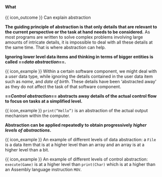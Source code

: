 <div id="title">

#### What

</div>

<span id="prereqs"></span>

<span id="outcomes">{{ icon_outcome }} Can explain abstraction</span>

<div id="body">

<tip-box type="definition">
<include src="../../../common/definitions.md#def-abstraction" />
</tip-box>

**The guiding principle of abstraction is that only details that are relevant to the current perspective or the task at hand needs to be considered.** As most programs are written to solve complex problems involving large amounts of intricate details, it is impossible to deal with all these details at the same time. That is where abstraction can help.

**Ignoring lower level data items and thinking in terms of bigger entities is called ==_data abstraction_==.**

<tip-box> 

{{ icon_example }} Within a certain software component, we might deal with a _user_ data type, while ignoring the details contained in the user data item such as _name_, and _date of birth_. These details have been ‘abstracted away’ as they do not affect the task of that software component.

</tip-box>

**==_Control abstraction_== abstracts away details of the actual control flow to focus on tasks at a simplified level.**
 
<tip-box> 

{{ icon_example }} `print(“Hello”)` is an abstraction of the actual output mechanism within the computer.

</tip-box> 

**Abstraction can be applied repeatedly to obtain progressively _higher levels of abstractions_.** 

<tip-box> 

{{ icon_example }} An example of different levels of data abstraction: a `File` is a data item that is at a higher level than an array and an array is at a higher level than a bit. 

{{ icon_example }} An example of different levels of control abstraction: `execute(Game)` is at a higher level than `print(Char)` which is at a higher than an Assembly language instruction `MOV`.

</tip-box>

</div>

<div id="extras">
</div>